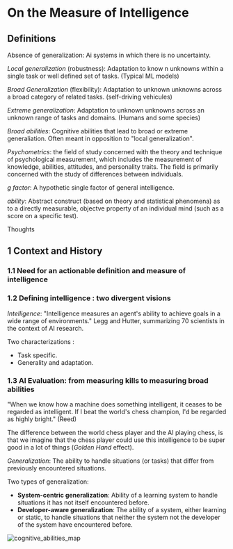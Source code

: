 # On the Measure of Intelligence

## Definitions

Absence of generalization: Ai systems in which there is no uncertainty.

*Local generalization* (robustness): Adaptation to know n unknowns within a single task or well defined set of tasks. (Typical ML models)

*Broad Generalization* (flexibility): Adaptation to unknown unknowns across a broad category of related tasks. (self-driving vehicules)

*Extreme generalization*: Adaptation to unknown unknowns across an unknown range of tasks and domains. (Humans and some species)

*Broad abilities*: Cognitive abilities that lead to broad or extreme generaliation. Often meant in opposition to "local generalization".

*Psychometrics*: the field of study concerned with the theory and technique of psychological measurement, which includes the measurement of knowledge, abilities, attitudes, and personality traits. The field is primarily concerned with the study of differences between individuals.

*g factor*: A hypothetic single factor of general intelligence.

*ability*: Abstract construct (based on theory and statistical phenomena) as to a directly measurable, objectve property of an individual mind (such as a score on a specific test).

Thoughts

## 1 Context and History

### 1.1 Need for an actionable definition and measure of intelligence

### 1.2 Defining intelligence : two divergent visions

*Intelligence*: "Intelligence measures an agent's ability to achieve goals in a wide range of environments." Legg and Hutter, summarizing 70 scientists in the context of AI research.

Two characterizations :

- Task specific.
- Generality and adaptation.

### 1.3 AI Evaluation: from measuring kills to measuring broad abilities

"When we know how a machine does something intelligent, it ceases to be regarded as intelligent. If I beat the world's chess champion, I'd be regarded as highly bright."
(Reed)

The difference between the world chess player and the AI playing chess, is that we imagine that the chess player could use this intelligence to be super good in a lot of things (*Golden Hand* effect).

*Generalization*: The ability to handle situations (or tasks) that differ from previously encountered situations.

Two types of generalization:

- **System-centric generalization**: Ability of a learning system to handle situations it has not itself encountered before.
- **Developer-aware generalization**: The ability of a system, either learning or static, to handle situations that neither the system not the developer of the system have encountered before.

![cognitive_abilities_map](/api/articles/images/on_the_measure_of_intelligence/cognitive_abilities_map.jpeg)